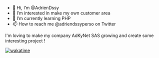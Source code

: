 - 👋 Hi, I’m @AdrienDssy
- 👀 I’m interested in make my own customer area
- 🌱 I’m currently learning PHP
- 📫 How to reach me @adriendssyperso on Twitter

I'm loving to make my company AdKyNet SAS growing and create some interesting project !

[![wakatime](https://wakatime.com/badge/user/252ec9f4-7697-4890-87bd-fc4e307659e5.svg)](https://wakatime.com/@252ec9f4-7697-4890-87bd-fc4e307659e5)

